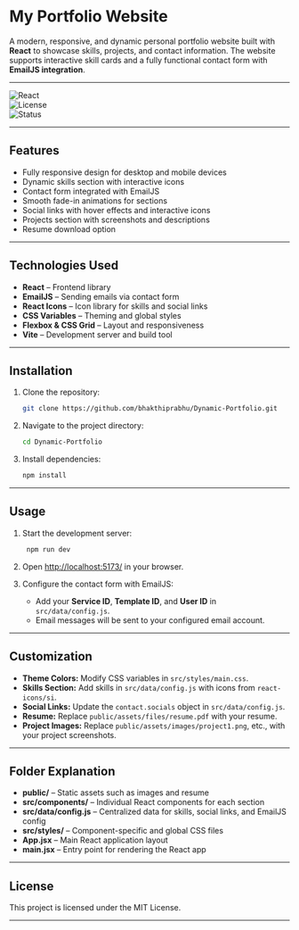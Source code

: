 # My Portfolio Website

A modern, responsive, and dynamic personal portfolio website built with **React** to showcase skills, projects, and contact information. The website supports interactive skill cards and a fully functional contact form with **EmailJS integration**.

---

![React](https://img.shields.io/badge/React-18.2.0-blue?style=flat-square&logo=react)  
![License](https://img.shields.io/badge/License-MIT-green?style=flat-square)  
![Status](https://img.shields.io/badge/Status-Active-brightgreen?style=flat-square)

---

## Features

- Fully responsive design for desktop and mobile devices  
- Dynamic skills section with interactive icons  
- Contact form integrated with EmailJS  
- Smooth fade-in animations for sections  
- Social links with hover effects and interactive icons  
- Projects section with screenshots and descriptions  
- Resume download option  

---

## Technologies Used

- **React** – Frontend library  
- **EmailJS** – Sending emails via contact form  
- **React Icons** – Icon library for skills and social links  
- **CSS Variables** – Theming and global styles  
- **Flexbox & CSS Grid** – Layout and responsiveness  
- **Vite** – Development server and build tool  

---

## Installation

1. Clone the repository:
   ```bash
   git clone https://github.com/bhakthiprabhu/Dynamic-Portfolio.git
   ```

2. Navigate to the project directory:
   ```bash
   cd Dynamic-Portfolio
   ```

3. Install dependencies:
   ```bash
   npm install
   ```

---

## Usage

1. Start the development server:
   ```bash
    npm run dev
   ```

2. Open [http://localhost:5173/](http://localhost:5173/) in your browser.

3. Configure the contact form with EmailJS:
   - Add your **Service ID**, **Template ID**, and **User ID** in `src/data/config.js`.
   - Email messages will be sent to your configured email account.

---

## Customization

- **Theme Colors:** Modify CSS variables in `src/styles/main.css`.
- **Skills Section:** Add skills in `src/data/config.js` with icons from `react-icons/si`.
- **Social Links:** Update the `contact.socials` object in `src/data/config.js`.
- **Resume:** Replace `public/assets/files/resume.pdf` with your resume.
- **Project Images:** Replace `public/assets/images/project1.png`, etc., with your project screenshots.

---

## Folder Explanation

- **public/** – Static assets such as images and resume
- **src/components/** – Individual React components for each section
- **src/data/config.js** – Centralized data for skills, social links, and EmailJS config
- **src/styles/** – Component-specific and global CSS files
- **App.jsx** – Main React application layout
- **main.jsx** – Entry point for rendering the React app

---

## License

This project is licensed under the MIT License.

---
